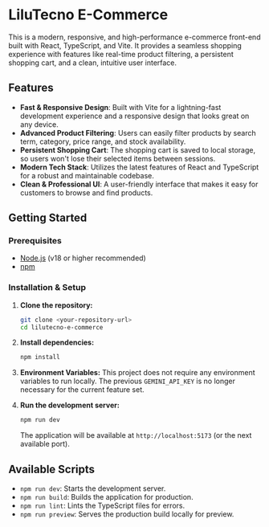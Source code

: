 # LiluTecno E-Commerce

This is a modern, responsive, and high-performance e-commerce front-end built with React, TypeScript, and Vite. It provides a seamless shopping experience with features like real-time product filtering, a persistent shopping cart, and a clean, intuitive user interface.

## Features

- **Fast & Responsive Design**: Built with Vite for a lightning-fast development experience and a responsive design that looks great on any device.
- **Advanced Product Filtering**: Users can easily filter products by search term, category, price range, and stock availability.
- **Persistent Shopping Cart**: The shopping cart is saved to local storage, so users won't lose their selected items between sessions.
- **Modern Tech Stack**: Utilizes the latest features of React and TypeScript for a robust and maintainable codebase.
- **Clean & Professional UI**: A user-friendly interface that makes it easy for customers to browse and find products.

## Getting Started

### Prerequisites

- [Node.js](https://nodejs.org/) (v18 or higher recommended)
- [npm](https://www.npmjs.com/)

### Installation & Setup

1.  **Clone the repository:**
    ```bash
    git clone <your-repository-url>
    cd lilutecno-e-commerce
    ```

2.  **Install dependencies:**
    ```bash
    npm install
    ```

3.  **Environment Variables:**
    This project does not require any environment variables to run locally. The previous `GEMINI_API_KEY` is no longer necessary for the current feature set.

4.  **Run the development server:**
    ```bash
    npm run dev
    ```

    The application will be available at `http://localhost:5173` (or the next available port).

## Available Scripts

- `npm run dev`: Starts the development server.
- `npm run build`: Builds the application for production.
- `npm run lint`: Lints the TypeScript files for errors.
- `npm run preview`: Serves the production build locally for preview.
